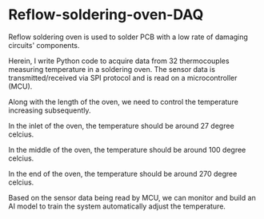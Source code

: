 # Reflow-soldering-oven-DAQ
Reflow soldering oven is used to solder PCB with a low rate of damaging circuits' components.

Herein, I write Python code to acquire data from 32 thermocouples measuring temperature in a soldering oven. The sensor data is transmitted/received via SPI protocol and is read on a microcontroller (MCU).

Along with the length of the oven, we need to control the temperature increasing subsequently. 

In the inlet of the oven, the temperature should be around 27 degree celcius. 

In the middle of the oven, the temperature should be around 100 degree celcius.

In the end of the oven, the temperature should be around 270 degree celcius.

Based on the sensor data being read by MCU, we can monitor and build an AI model to train the system automatically adjust the temperature.
